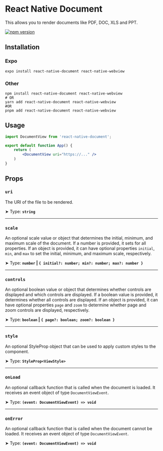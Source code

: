 # React Native Document

This allows you to render documents like PDF, DOC, XLS and PPT.

[![npm version](https://badge.fury.io/js/react-native-document.svg)](https://badge.fury.io/js/react-native-document)

## Installation

### Expo

```shell
expo install react-native-document react-native-webview
```

### Other

```shell
npm install react-native-document react-native-webview
# OR
yarn add react-native-document react-native-webview
#OR
pnpm add react-native-document react-native-webview

```

## Usage

```jsx
import DocumentView from 'react-native-document';

export default function App() {
    return (
        <DocumentView uri="https://..." />
    )
}
```

## Props

### `uri`

The URI of the file to be rendered.

➤ Type: **`string`** <br/>

---

### `scale`

An optional scale value or object that determines the initial, minimum, and maximum scale of the document. If a number is provided, it sets for all properties. If an object is provided, it can have optional properties `initial`, `min`, and `max` to set the initial, minimum, and maximum scale, respectively.

➤ Type: **`number` | `{ initial?: number; min?: number; max?: number }`** <br/>

---

### `controls`

An optional boolean value or object that determines whether controls are displayed and which controls are displayed. If a boolean value is provided, it determines whether all controls are displayed. If an object is provided, it can have optional properties `page` and `zoom` to determine whether page and zoom controls are displayed, respectively.

➤ Type: **`boolean` | `{ page?: boolean; zoom?: boolean }`** <br/>

---

### `style`

An optional StyleProp object that can be used to apply custom styles to the component.

➤ Type: **`StyleProp<ViewStyle>`** <br/>

---

### `onLoad`

An optional callback function that is called when the document is loaded. It receives an event object of type `DocumentViewEvent`.

➤ Type: **`(event: DocumentViewEvent) => void`** <br/>

---

### `onError`

An optional callback function that is called when the document cannot be loaded. It receives an event object of type `DocumentViewEvent`.

➤ Type: **`(event: DocumentViewEvent) => void`** <br/>
